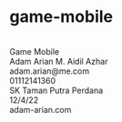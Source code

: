 # game-mobile
<br>
Game Mobile 
<br>
Adam Arian M. Aidil Azhar
<br>
adam.arian@me.com
<br>
01112141360
<br>
SK Taman Putra Perdana
<br>
12/4/22
<br>
adam-arian.com
